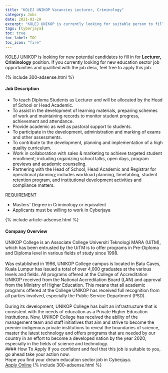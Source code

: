 ```yaml
---
title: "KOLEJ UNIKOP Vacancies Lecturer, Criminology" 
category: Jobs 
date: 2021-03-29 
excerpt: "KOLEJ UNIKOP is currently looking for suitable person to fill in the Lecturer, Criminology which positioned at Cyberjaya" 
tags: [Cyberjaya] 
toc: true 
toc_label: TOC 
toc_icon: "fire" 
--- 
```


<p>KOLEJ UNIKOP is looking for new potential candidates to fill in for <b>Lecturer, Criminology</b> position. If you currently looking for new education sector job opportunities and qualified with the job desc, feel free to apply this job.
</p>{% include 300-adsense.html %} 
<div><div><h4>Job Description</h4></div><div><div><span><div><ul><li>To teach Diploma Students as Lecturer and will be allocated by the Head of School or Head Academic.</li><li>To assist in the development of learning materials, preparing schemes of work and maintaining records to monitor student progress, achievement and attendance.</li><li>Provide academic as well as pastoral support to students.</li><li>To participate in the development, administration and marking of exams and other assessments.</li><li>To contribute to the development, planning and implementation of a high quality curriculum.</li><li>Work in collaboration with sales &amp; marketing to achieve targeted student enrollment; including organizing school talks, open days, program previews and academic counseling.</li><li>Partnering with the Head of School, Head Academic and Registrar for operational planning; includes workload planning, timetabling, student retention program, and institutional development activities and compliance matters.</li></ul><p>REQUIREMENT</p><ul><li>Masters' Degree in Criminology or equivalent</li><li>Applicants must be willing to work in Cyberjaya</li></ul></div></span></div></div></div> 
{% include article-adsense.html %} 
<div><div><h4>Company Overview</h4></div><div><div><span><div><div>UNIKOP College is an Associate College Universiti Teknologi MARA (UiTM), which has been entrusted by the UiTM is to offer programs in Pre-Diploma and Diploma level in various fields of study since 1998.</div>
<div><br>
Was established in 1996, UNIKOP College campus is located in Batu Caves, Kuala Lumpur has issued a total of over 4,000 graduates at the various levels and fields. All programs offered at the College of Accreditation UNIKOP received from the National Accreditation Board (LAN) and approval from the Ministry of Higher Education. This means that all academic programs offered at the College UNIKOP has received full recognition from all parties involved, especially the Public Service Department (PSD).</div>
<div><br>
During its development, UNIKOP College has built an infrastructure that is consistent with the needs of education as a Private Higher Education Institutions. Now, UNIKOP College has received the ability of the management team and staff initiatives that aim and strive to become the premier indigenous private institutions to reveal the boundaries of science, master the latest technology and offers programs that are needed by our country in an effort to become a developed nation by the year 2020, especially in the fields of science and technology.</div></div></span></div></div></div> 
#### How To Apply 
If you confident and feel that this job is suitable to you, go ahead take your action now. <br/> 
Hope you find your dream education sector job in Cyberjaya. <br/> 
<a href="https://www.jobstreet.com.my/en/job/lecturer-criminology-4516689?jobId=jobstreet-my-job-4516689" class="btn btn--info" target="_blank" rel="nofollow noopenner">Apply Online</a> 
{% include 300-adsense.html %} 